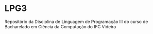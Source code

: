 # LPG3
Repositório da Disciplina de Linguagem de Programação III do curso de Bacharelado em Ciência da Computação do IFC Videira

